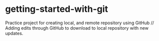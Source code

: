 # getting-started-with-git
Practice project for creating local, and remote repository using GitHub
// Adding edits through GitHub to download to local repository with new updates.
